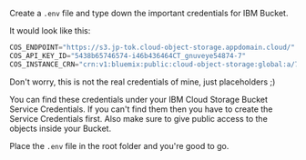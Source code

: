 

Create a `.env` file and type down the important credentials for IBM Bucket.

It would look like this:

```python
COS_ENDPOINT="https://s3.jp-tok.cloud-object-storage.appdomain.cloud/"
COS_API_KEY_ID="5438b65746574-i46b436464CT_gnuveye54874-7"
COS_INSTANCE_CRN="crn:v1:bluemix:public:cloud-object-storage:global:a/7b487h46464w8765bv756nmh386535:c22fe22d-22c4-4cc1-a2db-b54b37f43::"
```

Don't worry, this is not the real credentials of mine, just placeholders ;)

You can find these credentials under your IBM Cloud Storage Bucket Service Credentials. 
If you can't find them then you have to create the Service Credentials first. 
Also make sure to give public access to the objects inside your Bucket.

Place the `.env` file in the root folder and you're good to go.
